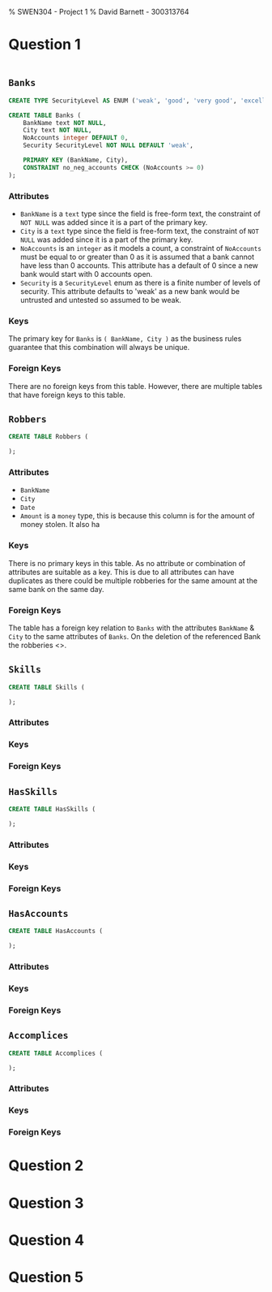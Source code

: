 % SWEN304 - Project 1
% David Barnett - 300313764

# Question 1

```SQL

```

## `Banks`

```sql
CREATE TYPE SecurityLevel AS ENUM ('weak', 'good', 'very good', 'excellent');

CREATE TABLE Banks (
    BankName text NOT NULL,
    City text NOT NULL,
    NoAccounts integer DEFAULT 0,
    Security SecurityLevel NOT NULL DEFAULT 'weak',

    PRIMARY KEY (BankName, City),
    CONSTRAINT no_neg_accounts CHECK (NoAccounts >= 0) 
);
```

### Attributes

 * `BankName` is a `text` type since the field is free-form text, the constraint of `NOT NULL` 
    was added since it is a part of the primary key.
 * `City` is a `text` type since the field is free-form text, the constraint of `NOT NULL` 
    was added since it is a part of the primary key.
 * `NoAccounts` is an `integer` as it models a count, a constraint of `NoAccounts` must be equal to
    or greater than 0 as it is assumed that a bank cannot have less than 0 accounts. This attribute has
    a default of 0 since a new bank would start with 0 accounts open.
 * `Security` is a `SecurityLevel` enum as there is a finite number
   of levels of security. This attribute defaults to 'weak' as a
   new bank would be untrusted and untested so assumed to be weak.

### Keys

The primary key for `Banks` is `( BankName, City )` as the business rules guarantee that
this combination will always be unique.

### Foreign Keys

There are no foreign keys from this table.
However, there are multiple tables that have foreign keys to this table.

## `Robbers`

```sql
CREATE TABLE Robbers (

);
```

### Attributes

 * `BankName`
 * `City`
 * `Date`
 * `Amount` is a `money` type, this is because this column is for the amount of money stolen. It also ha

### Keys

There is no primary keys in this table.
As no attribute or combination of attributes are 
suitable as a key. This is due to all attributes can
have duplicates as there could be multiple robberies for
the same amount at the same bank on the same day.

### Foreign Keys

The table has a foreign key relation to `Banks` with the
attributes `BankName` & `City` to the same attributes of `Banks`.
On the deletion of the referenced Bank the robberies <>.

## `Skills`

```sql
CREATE TABLE Skills (

);
```

### Attributes

### Keys

### Foreign Keys

## `HasSkills`

```sql
CREATE TABLE HasSkills (

);
```

### Attributes

### Keys

### Foreign Keys

## `HasAccounts`

```sql
CREATE TABLE HasAccounts (

);
```

### Attributes

### Keys

### Foreign Keys

## `Accomplices`

```sql
CREATE TABLE Accomplices (

);
```

### Attributes

### Keys

### Foreign Keys

# Question 2

# Question 3

# Question 4

# Question 5
